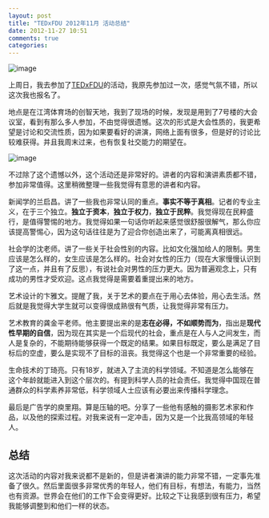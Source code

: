```yaml
---
layout: post
title: "TEDxFDU 2012年11月 活动总结"
date: 2012-11-27 10:51
comments: true
categories: 
---
```


![image](http://i.imgur.com/sEUpi.jpg)

上周日，我去参加了[TEDxFDU](http://tedxfdu.com/)的活动，我原先参加过一次，感觉气氛不错，所以这次我也报名了。

地点是在江湾体育场的创智天地，我到了现场的时候，发现是用到了7号楼的大会议室，看到有那么多人参加，不由觉得很遗憾。这次的形式是大会性质的，我更希望是讨论和交流性质，因为如果要看好的讲演，网络上面有很多，但是好的讨论比较难获得。并且我周末过来，也有恢复社交能力的期望在。

![image](http://i.imgur.com/SIfq6.jpg)

不过除了这个遗憾以外，这个活动还是非常好的。讲者的内容和演讲素质都不错，参加非常值得。这里稍微整理一些我觉得有意思的讲者和内容。

新闻学的兰启昌。讲了一些我也非常认同的重点。**事实不等于真相**。记者的专业主义，在于三个独立。**独立于资本**，**独立于权力**，**独立于民粹**。我觉得现在民粹盛行，是值得警惕的地方。我觉得如果一句话你听起来感觉很舒服很解气，那么你应该提高警惕心，因为这句话往往是为了迎合你创造出来了，可能离真相很远。

社会学的沈老师。讲了一些关于社会性别的内容。比如文化强加给人的限制。男生应该是怎么样的，女生应该是怎么样的。社会对女性的压力（现在大家慢慢认识到了这一点，并且有了反思），有说社会对男性的压力更大。因为普遍观念上，只有成功的男性才受欢迎。这点我觉得是需要着重提出来的地方。

艺术设计的卞雅文。提醒了我，关于艺术的要点在于用心去体验，用心去生活。然后就是我觉得大学生就可以变得很成熟很有气质，让我觉得非常有压力。

艺术教育的龚金平老师。他主要提出来的是**志在必得，不如顺势而为**，指出是**现代性早期的自信**，因为现在其实是一个后现代的社会，重点是在人与人之间发生，而人是复杂的，不能期待能够获得一个既定的结果。如果目标既定，要么是满足了目标后的空虚，要么是实现不了目标的沮丧。我觉得这个也是一个非常重要的经验。

生命技术的丁琦亮。只有18岁，就进入了主流的科学领域。不知道是怎么能够在这个年龄就能进入到这个层次的。有提到科学人员的社会责任。我觉得中国现在普通群众的科学素养非常低，科学领域人士应该有必要出来传播科学理念。

最后是广告学的庾里翔。算是压轴的吧。分享了一些他有感触的摄影艺术家和作品，以及他的探索过程。对我来说有一定冲击，因为又是一个比我高领域的年轻人。

总结
-------------------
这次活动的内容对我来说都不是新的，但是讲者演讲的能力非常不错，一定事先准备了很久。然后里面很多非常优秀的年轻人，他们有目标，有想法，有能力，当然也有资源。世界会在他们的工作下会变得更好。比较之下让我感到很有压力，希望我能够调整到和他们一样的状态。
